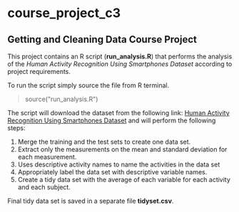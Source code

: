 # course_project_c3
## Getting and Cleaning Data Course Project

This project contains an R script (**run_analysis.R**) that performs the analysis of the
*Human Activity Recognition Using Smartphones Dataset* according to project requirements.

To run the script simply source the file from R terminal.

> source("run_analysis.R")

The script will download the dataset from the following link:
[Human Activity Recognition Using Smartphones Dataset](https://d396qusza40orc.cloudfront.net/getdata%2Fprojectfiles%2FUCI%20HAR%20Dataset.zip)
and will perform the following steps:

1. Merge the training and the test sets to create one data set.
2. Extract only the measurements on the mean and standard deviation for each measurement.
3. Uses descriptive activity names to name the activities in the data set
4. Appropriately label the data set with descriptive variable names.
5. Create a tidy data set with the average of each variable for each activity and each subject.

Final tidy data set is saved in a separate file **tidyset.csv**.
